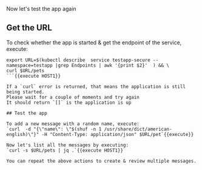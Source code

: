 
Now let's test the app again


## Get the URL

To check whether the app is started & get the endpoint of the service, execute:
```
export URL=$(kubectl describe  service testapp-secure --namespace=testapp |grep Endpoints | awk '{print $2}'  ) && \
curl $URL/pets
```{{execute HOST1}}

If a `curl` error is returned, that means the application is still being started.
Please wait for a couple of moments and try again
It should return `[]` is the application is up

## Test the app

To add a new message with a random name, execute:
`curl  -d "{\"name\": \"$(shuf -n 1 /usr/share/dict/american-english)\"}" -H "Content-Type: application/json" $URL/pet`{{execute}}

Now let's list all the messages by executing:
`curl -s $URL/pets | jq .`{{execute HOST1}}

You can repeat the above actions to create & review multiple messages.
